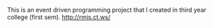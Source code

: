 This is an event driven programming project that I created in third year college (first sem). 
http://rmis.ct.ws/
